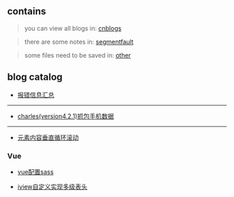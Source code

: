 ## contains
> you can view all blogs in: [cnblogs](http://www.cnblogs.com/he-wei/)

> there are some notes in: [segmentfault](https://segmentfault.com/u/hewei/notes)

> some files need to be saved in: [other](https://github.com/NameHewei/blog/tree/master/other)

## blog catalog

- [报错信息汇总](http://www.cnblogs.com/he-wei/p/8478498.html)

---
- [charles(version4.2.1)抓包手机数据](http://www.cnblogs.com/he-wei/p/8482243.html)

---
- [元素内容垂直循环滚动](http://www.cnblogs.com/he-wei/p/8489773.html)

### Vue
- [vue配置sass](http://www.cnblogs.com/he-wei/p/7929045.html)

- [iview自定义实现多级表头](http://www.cnblogs.com/he-wei/p/8487998.html)